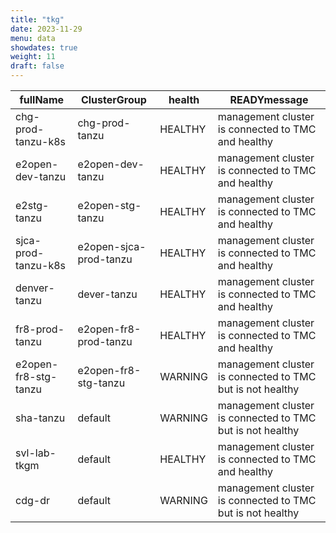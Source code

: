 ```yaml
---
title: "tkg"
date: 2023-11-29
menu: data
showdates: true
weight: 11
draft: false
---
```

<!--more-->
| fullName             | ClusterGroup           | health  | READYmessage                                              |
| -------------------- | ---------------------- | ------- | --------------------------------------------------------- |
| chg-prod-tanzu-k8s   | chg-prod-tanzu         | HEALTHY | management cluster is connected to TMC and healthy        |
| e2open-dev-tanzu     | e2open-dev-tanzu       | HEALTHY | management cluster is connected to TMC and healthy        |
| e2stg-tanzu          | e2open-stg-tanzu       | HEALTHY | management cluster is connected to TMC and healthy        |
| sjca-prod-tanzu-k8s  | e2open-sjca-prod-tanzu | HEALTHY | management cluster is connected to TMC and healthy        |
| denver-tanzu         | dever-tanzu            | HEALTHY | management cluster is connected to TMC and healthy        |
| fr8-prod-tanzu       | e2open-fr8-prod-tanzu  | HEALTHY | management cluster is connected to TMC and healthy        |
| e2open-fr8-stg-tanzu | e2open-fr8-stg-tanzu   | WARNING | management cluster is connected to TMC but is not healthy |
| sha-tanzu            | default                | WARNING | management cluster is connected to TMC but is not healthy |
| svl-lab-tkgm         | default                | HEALTHY | management cluster is connected to TMC and healthy        |
| cdg-dr               | default                | WARNING | management cluster is connected to TMC but is not healthy |
